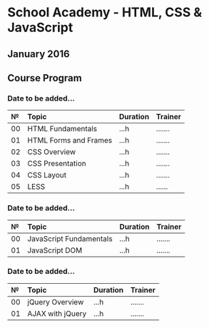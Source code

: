 # School Academy - HTML, CSS & JavaScript
## January 2016
##  Course Program

### Date to be added...

| №  | Topic                 | Duration | Trainer |
|:---|:----------------------|:---------|:--------|
| 00 | HTML Fundamentals     | ...h     | ....... |
| 01 | HTML Forms and Frames | ...h     | ....... |
| 02 | CSS Overview          | ...h     | ....... |
| 03 | CSS Presentation      | ...h     | ....... |
| 04 | CSS Layout            | ...h     | ....... |
| 05 | LESS                  | ...h     | ......  |

### Date to be added...

| №  | Topic                   | Duration | Trainer |
|:---|:------------------------|:---------|:--------|
| 00 | JavaScript Fundamentals | ...h     | ....... |
| 01 | JavaScript DOM          | ...h     | ....... |


### Date to be added...

| №  | Topic            | Duration | Trainer |
|:---|:-----------------|:---------|:--------|
| 00 | jQuery Overview  | ...h     | ....... |
| 01 | AJAX with jQuery | ...h     | ....... |
